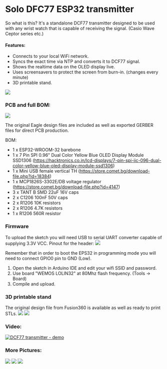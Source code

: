 # Solo DFC77 ESP32 transmitter
So what is this? It's a standalone DCF77 transmitter designed to be used with any wrist watch that is capable of receiving the signal. (Casio Wave Ceptor series etc.)

#### Features:
- Connects to your local WiFi network.
- Syncs the exact time via NTP and converts it to DCF77 signal.
- Shows the realtime data on the OLED display live.
- Uses screensavers to protect the screen from burn-in. (changes every minute)
- 3D printable stand.

![](https://github.com/toto99303/Solo_DCF77_ESP32/blob/main/Pictures/ready1.jpg)

### PCB and full BOM:

![](https://github.com/toto99303/Solo_DCF77_ESP32/blob/main/Pictures/PCB.PNG)

The original Eagle design files are included as well as exported GERBER files for direct PCB production.

BOM:
- 1 x ESP32-WROOM-32 barebone
- 1 x 7 Pin SPI 0.96" Dual Color Yellow Blue OLED Display Module SSD1306 (https://hacktronics.co.in/lcd-displays/7-pin-spi-iic-096-dual-color-yellow-blue-oled-display-module-ssd1306)
- 1 x Mini USB female vertical TH (https://store.comet.bg/download-file.php?id=18384)
- 1 x MCP1826S-3302E/DB voltage regulator (https://store.comet.bg/download-file.php?id=4147)
- 3 x TANT B SMD 22uF 16V caps
- 2 x C1206 100nF 50V caps
- 2 x R1206 10K resistors
- 2 x R1206 4.7K resistors
- 1 x R1206 560R resistor

### Firmware
To upload the sketch you will need USB to serial UART converter capable of supplying 3.3V VCC.
Pinout for the header:
![](https://github.com/toto99303/Solo_DCF77_ESP32/blob/main/Pictures/pgm_header.png)

Remember that in order to boot the EPS32 in programming mode you will need to connect GPIO0 pin to GND (Low).

1. Open the sketch in Arduino IDE and edit your wifi SSID and password.
2. Use board "WEMOS LOLIN32" at 80Mhz flash frequency. (Tools -> Board)
3. Compile and upload.

### 3D printable stand

The original design file from Fusion360 is available as well as ready to print STLs.
![](https://github.com/toto99303/Solo_DCF77_ESP32/blob/main/Pictures/stand1.PNG)
![](https://github.com/toto99303/Solo_DCF77_ESP32/blob/main/Pictures/stand2.PNG)

### Video:

[![DCF77 transmitter - demo](https://img.youtube.com/vi/RjWDWWJ56to/0.jpg)](https://youtu.be/RjWDWWJ56to)

### More Pictures:

![](https://github.com/toto99303/Solo_DCF77_ESP32/blob/main/Pictures/ready2.jpg)
![](https://github.com/toto99303/Solo_DCF77_ESP32/blob/main/Pictures/pcb1.jpg)
![](https://github.com/toto99303/Solo_DCF77_ESP32/blob/main/Pictures/pcb2.jpg)



